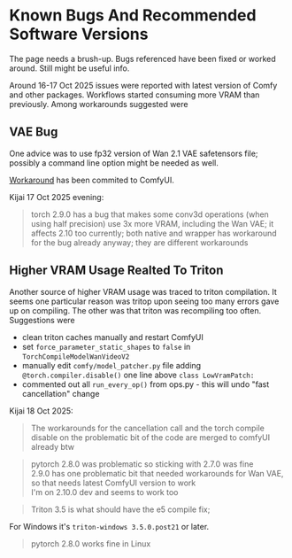 # Known Bugs And Recommended Software Versions

The page needs a brush-up. Bugs referenced have been fixed or worked around. Still might be useful info.

Around 16-17 Oct 2025 issues were reported with latest version of Comfy and other packages. Workflows started consuming more VRAM than previously. Among workarounds suggested were

## VAE Bug

One advice was to use fp32 version of Wan 2.1 VAE safetensors file; possibly a command line option might be needed as well.

[Workaround](https://github.com/comfyanonymous/ComfyUI/commit/19b466160c1cd43f707769adef6f8ed6e9fd50bf) has been commited to ComfyUI.

Kijai 17 Oct 2025 evening:
> torch 2.9.0 has a bug that makes some conv3d operations (when using half precision) use 3x more VRAM, including the Wan VAE;
> it affects 2.10 too currently;
> both native and wrapper has workaround for the bug already anyway; they are different workarounds

## Higher VRAM Usage Realted To Triton

Another source of higher VRAM usage was traced to triton compilation. It seems one particular reason was tritop upon seeing too many errors gave up on compiling. The other was that triton was recompiling too often. Suggestions were

* clean triton caches manually and restart ComfyUI
* set `force_parameter_static_shapes` to `false` in `TorchCompileModelWanVideoV2`
* manually edit `comfy/model_patcher.py` file adding `@torch.compiler.disable()` one line above `class LowVramPatch:`
* commented out all `run_every_op()` from ops.py - this will undo "fast cancellation" change

Kijai 18 Oct 2025:
> The workarounds for the cancellation call and the torch compile disable on the
> problematic bit of the code are merged to comfyUI already btw

> pytorch 2.8.0 was problematic so sticking with 2.7.0 was fine  
> 2.9.0 has one problematic bit that needed workarounds for Wan VAE,  
> so that needs latest ComfyUI version to work  
> I'm on 2.10.0 dev and seems to work too

> Triton 3.5 is what should have the e5 compile fix;

For Windows it's `triton-windows 3.5.0.post21` or later.

> pytorch 2.8.0 works fine in Linux
